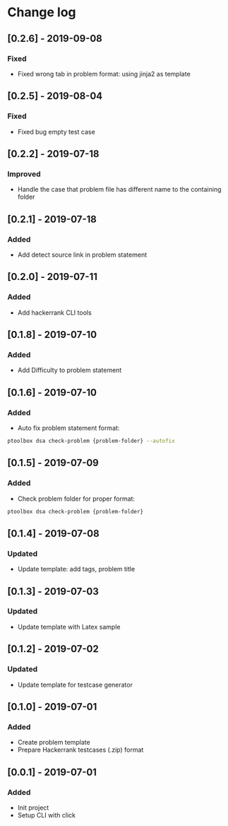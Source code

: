 # Change log

## \[0.2.6\] - 2019-09-08

### Fixed
- Fixed wrong tab in problem format: using jinja2 as template

## \[0.2.5\] - 2019-08-04

### Fixed
- Fixed bug empty test case

## \[0.2.2\] - 2019-07-18

### Improved
- Handle the case that problem file has different name to the containing folder 

## \[0.2.1\] - 2019-07-18

### Added
- Add detect source link in problem statement 

## \[0.2.0\] - 2019-07-11

### Added
- Add hackerrank CLI tools 

## \[0.1.8\] - 2019-07-10

### Added
- Add Difficulty to problem statement

## \[0.1.6\] - 2019-07-10

### Added
- Auto fix problem statement format:
```bash
ptoolbox dsa check-problem {problem-folder} --autofix
```

## \[0.1.5\] - 2019-07-09

### Added
- Check problem folder for proper format:
```bash
ptoolbox dsa check-problem {problem-folder}
```

## \[0.1.4\] - 2019-07-08

### Updated
- Update template: add tags, problem title

## \[0.1.3\] - 2019-07-03

### Updated
- Update template with Latex sample


## \[0.1.2\] - 2019-07-02

### Updated
- Update template for testcase generator

## \[0.1.0\] - 2019-07-01

### Added
- Create problem template
- Prepare Hackerrank testcases (.zip) format

## \[0.0.1\] - 2019-07-01

### Added
- Init project
- Setup CLI with click
